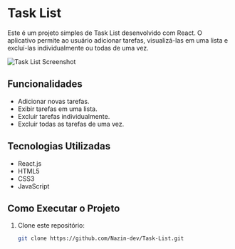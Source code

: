 # Task List

Este é um projeto simples de Task List desenvolvido com React. O aplicativo permite ao usuário adicionar tarefas, visualizá-las em uma lista e excluí-las individualmente ou todas de uma vez.

![Task List Screenshot](./Captura%20de%20tela%202024-08-24%20183914.png)

## Funcionalidades

- Adicionar novas tarefas.
- Exibir tarefas em uma lista.
- Excluir tarefas individualmente.
- Excluir todas as tarefas de uma vez.

## Tecnologias Utilizadas

- React.js
- HTML5
- CSS3
- JavaScript

## Como Executar o Projeto

1. Clone este repositório:
   ```bash
   git clone https://github.com/Nazin-dev/Task-List.git
